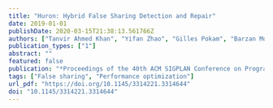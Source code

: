 ```yaml
---
title: "Huron: Hybrid False Sharing Detection and Repair"
date: 2019-01-01
publishDate: 2020-03-15T21:38:13.561766Z
authors: ["Tanvir Ahmed Khan", "Yifan Zhao", "Gilles Pokam", "Barzan Mozafari", "Baris Kasikci"]
publication_types: ["1"]
abstract: ""
featured: false
publication: "*Proceedings of the 40th ACM SIGPLAN Conference on Programming Language Design and Implementation*"
tags: ["False sharing", "Performance optimization"]
url_pdf: "https://doi.org/10.1145/3314221.3314644"
doi: "10.1145/3314221.3314644"
---
```



